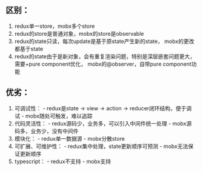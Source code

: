 ## 区别：

  1. redux单一store，mobx多个store
  2. redux的store是普通对象，mobx的store是observable
  3. redux的state只读，每次update是基于原state产生新的state，
      mobx的更改都基于state
  4. redux的state由于是新对象，会有重复渲染问题，特别是深层嵌套问题更大，需要+pure component优化，
      mobx的@observer，自带pure component功能


## 优劣：

  1. 可调试性：
    - redux是state -> view -> action -> reducer闭环结构，便于调试
    - mobx随处可触发，难以追踪
  2. 代码灵活性：
    - redux源码少，业务多，可以引入中间件统一处理
    - mobx源码多，业务少，没有中间件
  3. 模块化：
    - redux单一数据源
    - mobx分散store
  4. 可扩展、可维护性：
    - redux集中处理，state更新顺序可预测
    - mobx无法保证更新顺序
  5. typescript：
    - redux不支持
    - mobx支持

